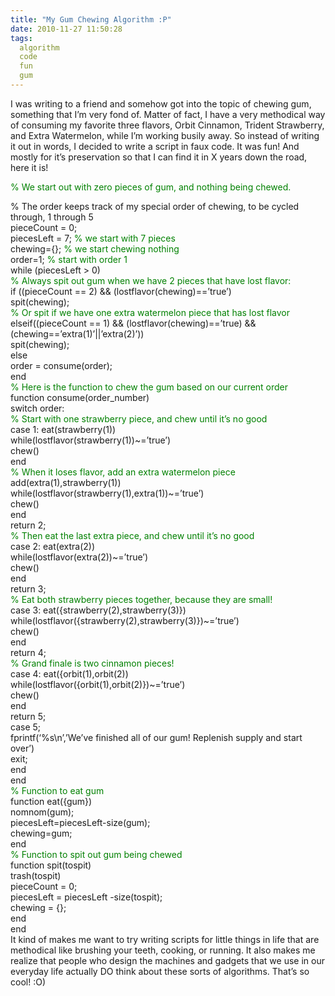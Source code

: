 ```yaml
---
title: "My Gum Chewing Algorithm :P"
date: 2010-11-27 11:50:28
tags:
  algorithm
  code
  fun
  gum
---
```



I was writing to a friend and somehow got into the topic of chewing gum, something that I’m very fond of. Matter of fact, I have a very methodical way of consuming my favorite three flavors, Orbit Cinnamon, Trident Strawberry, and Extra Watermelon, while I’m working busily away. So instead of writing it out in words, I decided to write a script in faux code. It was fun! And mostly for it’s preservation so that I can find it in X years down the road, here it is!

<span style="color: #008000;">% We start out with zero pieces of gum, and nothing being chewed.</span>

% The order keeps track of my special order of chewing, to be cycled through, 1 through 5  
 pieceCount = 0;  
 piecesLeft = 7; <span style="color: #008000;">% we start with 7 pieces</span>  
 chewing={}; <span style="color: #008000;">% we start chewing nothing</span>  
 order=1; <span style="color: #008000;">% start with order 1</span>  
 while (piecesLeft > 0)  
<span style="color: #008000;">% Always spit out gum when we have 2 pieces that have lost flavor:</span>  
 if ((pieceCount == 2) && (lostflavor(chewing)==’true’)  
 spit(chewing);  
<span style="color: #008000;">% Or spit if we have one extra watermelon piece that has lost flavor</span>  
 elseif((pieceCount == 1) && (lostflavor(chewing)==’true) && (chewing==’extra(1)’||’extra(2)’))  
 spit(chewing);  
 else  
 order = consume(order);  
 end  
<span style="color: #008000;">% Here is the function to chew the gum based on our current order</span>  
 function consume(order_number)  
 switch order:  
<span style="color: #008000;">% Start with one strawberry piece, and chew until it’s no good</span>  
 case 1: eat(strawberry(1))  
 while(lostflavor(strawberry(1))~=’true’)  
 chew()  
 end  
<span style="color: #008000;">% When it loses flavor, add an extra watermelon piece</span>  
 add(extra(1),strawberry(1))  
 while(lostflavor(strawberry(1),extra(1))~=’true’)  
 chew()  
 end  
 return 2;  
<span style="color: #008000;">% Then eat the last extra piece, and chew until it’s no good</span>  
 case 2: eat(extra(2))  
 while(lostflavor(extra(2))~=’true’)  
 chew()  
 end  
 return 3;  
<span style="color: #008000;">% Eat both strawberry pieces together, because they are small!</span>  
 case 3: eat({strawberry(2),strawberry(3)})  
 while(lostflavor({strawberry(2),strawberry(3)})~=’true’)  
 chew()  
 end  
 return 4;  
<span style="color: #008000;">% Grand finale is two cinnamon pieces!</span>  
 case 4: eat({orbit(1),orbit(2))  
 while(lostflavor({orbit(1),orbit(2)})~=’true’)  
 chew()  
 end  
 return 5;  
 case 5;  
 fprintf(‘%s\n’,’We’ve finished all of our gum! Replenish supply and start over’)  
 exit;  
 end  
 end  
<span style="color: #008000;">% Function to eat gum</span>  
 function eat({gum})  
 nomnom(gum);  
 piecesLeft=piecesLeft-size(gum);  
 chewing=gum;  
 end  
<span style="color: #008000;">% Function to spit out gum being chewed</span>  
 function spit(tospit)  
 trash(tospit)  
 pieceCount = 0;  
 piecesLeft = piecesLeft -size(tospit);  
 chewing = {};  
 end  
 end  
 It kind of makes me want to try writing scripts for little things in life that are methodical like brushing your teeth, cooking, or running. It also makes me realize that people who design the machines and gadgets that we use in our everyday life actually DO think about these sorts of algorithms. That’s so cool! :O)


